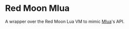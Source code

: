 # Red Moon Mlua

A wrapper over the Red Moon Lua VM to mimic [Mlua](https://github.com/mlua-rs/mlua)'s API.
